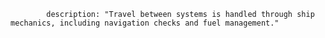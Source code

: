             description: "Travel between systems is handled through ship mechanics, including navigation checks and fuel management."
